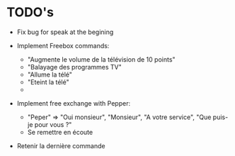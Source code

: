 # TODO's

- Fix bug for speak at the begining
- Implement Freebox commands: 
  - "Augmente le volume de la télévision de 10 points"
  - "Balayage des programmes TV"
  - "Allume la télé"
  - "Eteint la télé"
  - 
- Implement free exchange with Pepper:
  - "Peper" => "Oui monsieur", "Monsieur", "A votre service", "Que puis-je pour vous ?"
  - Se remettre en écoute

- Retenir la dernière commande 